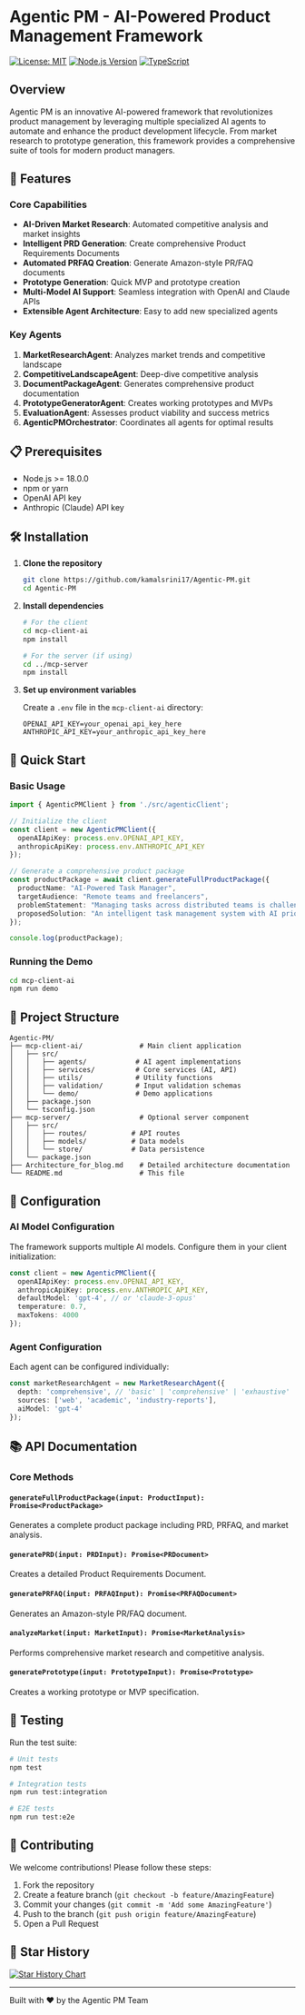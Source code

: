 # Agentic PM - AI-Powered Product Management Framework

[![License: MIT](https://img.shields.io/badge/License-MIT-yellow.svg)](https://opensource.org/licenses/MIT)
[![Node.js Version](https://img.shields.io/badge/node-%3E%3D18.0.0-brightgreen)](https://nodejs.org)
[![TypeScript](https://img.shields.io/badge/TypeScript-5.0-blue)](https://www.typescriptlang.org/)

## Overview

Agentic PM is an innovative AI-powered framework that revolutionizes product management by leveraging multiple specialized AI agents to automate and enhance the product development lifecycle. From market research to prototype generation, this framework provides a comprehensive suite of tools for modern product managers.

## 🚀 Features

### Core Capabilities
- **AI-Driven Market Research**: Automated competitive analysis and market insights
- **Intelligent PRD Generation**: Create comprehensive Product Requirements Documents
- **Automated PRFAQ Creation**: Generate Amazon-style PR/FAQ documents
- **Prototype Generation**: Quick MVP and prototype creation
- **Multi-Model AI Support**: Seamless integration with OpenAI and Claude APIs
- **Extensible Agent Architecture**: Easy to add new specialized agents

### Key Agents
1. **MarketResearchAgent**: Analyzes market trends and competitive landscape
2. **CompetitiveLandscapeAgent**: Deep-dive competitive analysis
3. **DocumentPackageAgent**: Generates comprehensive product documentation
4. **PrototypeGeneratorAgent**: Creates working prototypes and MVPs
5. **EvaluationAgent**: Assesses product viability and success metrics
6. **AgenticPMOrchestrator**: Coordinates all agents for optimal results

## 📋 Prerequisites

- Node.js >= 18.0.0
- npm or yarn
- OpenAI API key
- Anthropic (Claude) API key

## 🛠️ Installation

1. **Clone the repository**
   ```bash
   git clone https://github.com/kamalsrini17/Agentic-PM.git
   cd Agentic-PM
   ```

2. **Install dependencies**
   ```bash
   # For the client
   cd mcp-client-ai
   npm install
   
   # For the server (if using)
   cd ../mcp-server
   npm install
   ```

3. **Set up environment variables**
   
   Create a `.env` file in the `mcp-client-ai` directory:
   ```env
   OPENAI_API_KEY=your_openai_api_key_here
   ANTHROPIC_API_KEY=your_anthropic_api_key_here
   ```

## 🚀 Quick Start

### Basic Usage

```typescript
import { AgenticPMClient } from './src/agenticClient';

// Initialize the client
const client = new AgenticPMClient({
  openAIApiKey: process.env.OPENAI_API_KEY,
  anthropicApiKey: process.env.ANTHROPIC_API_KEY
});

// Generate a comprehensive product package
const productPackage = await client.generateFullProductPackage({
  productName: "AI-Powered Task Manager",
  targetAudience: "Remote teams and freelancers",
  problemStatement: "Managing tasks across distributed teams is challenging",
  proposedSolution: "An intelligent task management system with AI prioritization"
});

console.log(productPackage);
```

### Running the Demo

```bash
cd mcp-client-ai
npm run demo
```


## 📁 Project Structure

```
Agentic-PM/
├── mcp-client-ai/              # Main client application
│   ├── src/
│   │   ├── agents/            # AI agent implementations
│   │   ├── services/          # Core services (AI, API)
│   │   ├── utils/             # Utility functions
│   │   ├── validation/        # Input validation schemas
│   │   └── demo/              # Demo applications
│   ├── package.json
│   └── tsconfig.json
├── mcp-server/                 # Optional server component
│   ├── src/
│   │   ├── routes/           # API routes
│   │   ├── models/           # Data models
│   │   └── store/            # Data persistence
│   └── package.json
├── Architecture_for_blog.md    # Detailed architecture documentation
└── README.md                   # This file
```

## 🔧 Configuration

### AI Model Configuration

The framework supports multiple AI models. Configure them in your client initialization:

```typescript
const client = new AgenticPMClient({
  openAIApiKey: process.env.OPENAI_API_KEY,
  anthropicApiKey: process.env.ANTHROPIC_API_KEY,
  defaultModel: 'gpt-4', // or 'claude-3-opus'
  temperature: 0.7,
  maxTokens: 4000
});
```

### Agent Configuration

Each agent can be configured individually:

```typescript
const marketResearchAgent = new MarketResearchAgent({
  depth: 'comprehensive', // 'basic' | 'comprehensive' | 'exhaustive'
  sources: ['web', 'academic', 'industry-reports'],
  aiModel: 'gpt-4'
});
```

## 📚 API Documentation

### Core Methods

#### `generateFullProductPackage(input: ProductInput): Promise<ProductPackage>`
Generates a complete product package including PRD, PRFAQ, and market analysis.

#### `generatePRD(input: PRDInput): Promise<PRDocument>`
Creates a detailed Product Requirements Document.

#### `generatePRFAQ(input: PRFAQInput): Promise<PRFAQDocument>`
Generates an Amazon-style PR/FAQ document.

#### `analyzeMarket(input: MarketInput): Promise<MarketAnalysis>`
Performs comprehensive market research and competitive analysis.

#### `generatePrototype(input: PrototypeInput): Promise<Prototype>`
Creates a working prototype or MVP specification.

## 🧪 Testing

Run the test suite:

```bash
# Unit tests
npm test

# Integration tests
npm run test:integration

# E2E tests
npm run test:e2e
```

## 🤝 Contributing

We welcome contributions! Please follow these steps:

1. Fork the repository
2. Create a feature branch (`git checkout -b feature/AmazingFeature`)
3. Commit your changes (`git commit -m 'Add some AmazingFeature'`)
4. Push to the branch (`git push origin feature/AmazingFeature`)
5. Open a Pull Request


## 🌟 Star History

[![Star History Chart](https://api.star-history.com/svg?repos=kamalsrini17/Agentic-PM&type=Date)](https://star-history.com/#kamalsrini17/Agentic-PM&Date)

---

Built with ❤️ by the Agentic PM Team
